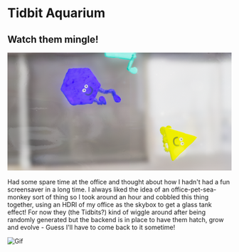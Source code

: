# Tidbit Aquarium
## Watch them mingle!

![Header](images/header.png)

Had some spare time at the office and thought about how I hadn't had a fun screensaver in a long time. I always liked the idea of an office-pet-sea-monkey sort of thing so I took around an hour and cobbled this thing together, using an HDRI of my office as the skybox to get a glass tank effect! For now they (the Tidbits?) kind of wiggle around after being randomly generated but the backend is in place to have them hatch, grow and evolve - Guess I'll have to come back to it sometime!

![Gif](images/gif.gif)